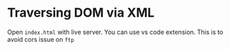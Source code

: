 # Traversing DOM via XML

Open `index.html` with live server. You can use vs code extension.
This is to avoid cors issue on `ftp`
